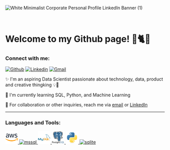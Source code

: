 ![White Minimalist Corporate Personal Profile LinkedIn Banner (1)](https://user-images.githubusercontent.com/96028654/191464598-07609065-2c15-402b-8ff3-424c0378ed60.png)

<br>

<h1 align="left">Welcome to my Github page! 👋🐈🐾</h1>

<h3 align="left">Connect with me:</h3>

[![Github](https://img.shields.io/badge/-Github-000?style=flat&logo=Github&logoColor=white)](https://github.com/natalieng348)
[![Linkedin](https://img.shields.io/badge/-LinkedIn-blue?style=flat&logo=Linkedin&logoColor=white)](https://www.linkedin.com/in/natalie-nguyen-001)
[![Gmail](https://img.shields.io/badge/-Gmail-c14438?style=flat&logo=Gmail&logoColor=white)](mailto:natalieng348@gmail.com)

✨ I'm an aspiring Data Scientist passionate about technology, data, product and creative thingking 💡💭 

🌱 I'm currently learning SQL, Python, and Machine Learning

📨 For collaboration or other inquiries, reach me via [email](mailto:natalieng348@gmail.com) or [LinkedIn](https://www.linkedin.com/in/natalie-nguyen-001)

---



<h3 align="left">Languages and Tools:</h3>
<p align="left"> <a href="https://aws.amazon.com" target="_blank" rel="noreferrer"> <img src="https://raw.githubusercontent.com/devicons/devicon/master/icons/amazonwebservices/amazonwebservices-original-wordmark.svg" alt="aws" width="40" height="40"/> </a> <a href="https://www.microsoft.com/en-us/sql-server" target="_blank" rel="noreferrer"> <img src="https://www.svgrepo.com/show/303229/microsoft-sql-server-logo.svg" alt="mssql" width="40" height="40"/> </a> <a href="https://www.mysql.com/" target="_blank" rel="noreferrer"> <img src="https://raw.githubusercontent.com/devicons/devicon/master/icons/mysql/mysql-original-wordmark.svg" alt="mysql" width="40" height="40"/> </a> <a href="https://www.postgresql.org" target="_blank" rel="noreferrer"> <img src="https://raw.githubusercontent.com/devicons/devicon/master/icons/postgresql/postgresql-original-wordmark.svg" alt="postgresql" width="40" height="40"/> </a> <a href="https://www.python.org" target="_blank" rel="noreferrer"> <img src="https://raw.githubusercontent.com/devicons/devicon/master/icons/python/python-original.svg" alt="python" width="40" height="40"/> </a> <a href="https://www.sqlite.org/" target="_blank" rel="noreferrer"> <img src="https://www.vectorlogo.zone/logos/sqlite/sqlite-icon.svg" alt="sqlite" width="40" height="40"/> </a> </p>

<!--- <p><img align="center" src="https://github-readme-streak-stats.herokuapp.com/?user=natalieng348&" alt="natalieng348" /></p> -->


